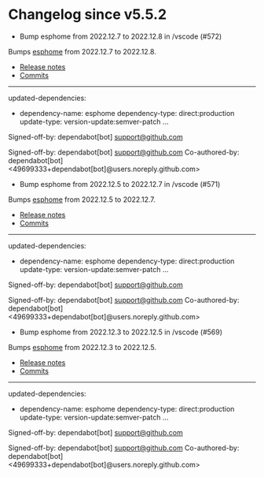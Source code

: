 # Changelog since v5.5.2
- Bump esphome from 2022.12.7 to 2022.12.8 in /vscode (#572)

Bumps [esphome](https://github.com/esphome/esphome) from 2022.12.7 to 2022.12.8.
- [Release notes](https://github.com/esphome/esphome/releases)
- [Commits](https://github.com/esphome/esphome/compare/2022.12.7...2022.12.8)

---
updated-dependencies:
- dependency-name: esphome
  dependency-type: direct:production
  update-type: version-update:semver-patch
...

Signed-off-by: dependabot[bot] <support@github.com>

Signed-off-by: dependabot[bot] <support@github.com>
Co-authored-by: dependabot[bot] <49699333+dependabot[bot]@users.noreply.github.com> 
- Bump esphome from 2022.12.5 to 2022.12.7 in /vscode (#571)

Bumps [esphome](https://github.com/esphome/esphome) from 2022.12.5 to 2022.12.7.
- [Release notes](https://github.com/esphome/esphome/releases)
- [Commits](https://github.com/esphome/esphome/compare/2022.12.5...2022.12.7)

---
updated-dependencies:
- dependency-name: esphome
  dependency-type: direct:production
  update-type: version-update:semver-patch
...

Signed-off-by: dependabot[bot] <support@github.com>

Signed-off-by: dependabot[bot] <support@github.com>
Co-authored-by: dependabot[bot] <49699333+dependabot[bot]@users.noreply.github.com> 
- Bump esphome from 2022.12.3 to 2022.12.5 in /vscode (#569)

Bumps [esphome](https://github.com/esphome/esphome) from 2022.12.3 to 2022.12.5.
- [Release notes](https://github.com/esphome/esphome/releases)
- [Commits](https://github.com/esphome/esphome/compare/2022.12.3...2022.12.5)

---
updated-dependencies:
- dependency-name: esphome
  dependency-type: direct:production
  update-type: version-update:semver-patch
...

Signed-off-by: dependabot[bot] <support@github.com>

Signed-off-by: dependabot[bot] <support@github.com>
Co-authored-by: dependabot[bot] <49699333+dependabot[bot]@users.noreply.github.com> 
